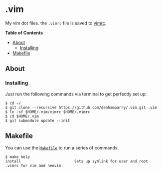 .vim
====

My vim dot files. the `.vimrc` file is saved to [vimrc](https://github.com/denhamparry/.vim/blob/master/vimrc).

**Table of Contents**

<!-- toc -->

- [About](#about)
  * [Installing](#installing)
- [Makefile](#makefile)

<!-- tocstop -->

## About

### Installing

Just run the following commands via terminal to get perfectly set up:

```console
$ cd ~/
$ git clone --recursive https://github.com/denhamparry/.vim.git .vim
$ ln -sf $HOME/.vim/vimrc $HOME/.vimrc
$ cd $HOME/.vim
$ git submodule update --init
```

## Makefile

You can use the [`Makefile`](Makefile) to run a series of commands.

```console
$ make help
install                        Sets up symlink for user and root .vimrc for vim and neovim.
```
